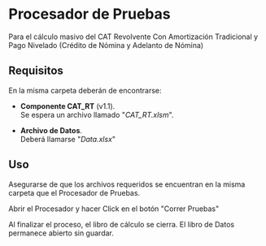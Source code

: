 # Procesador de Pruebas

Para el cálculo masivo del CAT Revolvente Con Amortización Tradicional y Pago Nivelado (Crédito de Nómina y Adelanto de Nómina)

## Requisitos 

En la misma carpeta deberán de encontrarse:

* **Componente CAT_RT** (v1.1).\
Se espera un archivo llamado "*CAT_RT.xlsm*".
 
* **Archivo de Datos**.\
Deberá llamarse "*Data.xlsx*"

## Uso

Asegurarse de que los archivos requeridos se encuentran en la misma carpeta que el Procesador de Pruebas.

Abrir el Procesador y hacer Click en el botón "Correr Pruebas"

Al finalizar el proceso, el libro de cálculo se cierra. El libro de Datos permanece abierto sin guardar.
